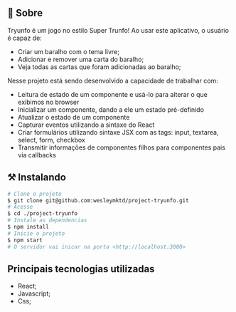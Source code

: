 ## 🧐 Sobre

<p align="left"> 
Tryunfo é um jogo no estilo Super Trunfo! Ao usar este aplicativo, o usuário é capaz de:

- Criar um baralho com o tema livre;
- Adicionar e remover uma carta do baralho;
- Veja todas as cartas que foram adicionadas ao baralho;

Nesse projeto está sendo desenvolvido a capacidade de trabalhar com:

- Leitura de estado de um componente e usá-lo para alterar o que exibimos no browser
- Inicializar um componente, dando a ele um estado pré-definido
- Atualizar o estado de um componente
- Capturar eventos utilizando a sintaxe do React
- Criar formulários utilizando sintaxe JSX com as tags: input, textarea, select, form, checkbox
- Transmitir informações de componentes filhos para componentes pais via callbacks
</p>

## ⚒ Instalando <a name = "installing"></a>

```bash
# Clone o projeto
$ git clone git@github.com:wesleymktd/project-tryunfo.git
# Acesse
$ cd ./project-tryunfo
# Instale as dependencias
$ npm install
# Inicie o projeto
$ npm start
# O servidor vai inicar na porta <http://localhost:3000>
```
## Principais tecnologias utilizadas
- React;
- Javascript;
- Css;
